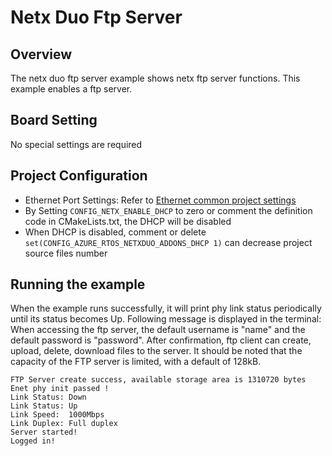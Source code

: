 # Netx Duo Ftp Server

## Overview

The netx duo ftp server example shows netx ftp server functions. This example enables a ftp server.

## Board Setting

No special settings are required

## Project Configuration
- Ethernet Port Settings: Refer to [Ethernet common project settings](../../../../lwip/doc/Ethernet_Common_Project_Settings_en.md)
- By Setting `CONFIG_NETX_ENABLE_DHCP` to zero or comment the definition code in CMakeLists.txt, the DHCP will be disabled
- When DHCP is disabled, comment or delete `set(CONFIG_AZURE_RTOS_NETXDUO_ADDONS_DHCP 1)` can decrease project source files number

## Running the example

When the example runs successfully, it will print phy link status periodically until its status becomes Up. Following message is displayed in the terminal:
When accessing the ftp server, the default username is "name" and the default password is "password". After confirmation, ftp client can create, upload, delete, download files to the server. It should be noted that the capacity of the FTP server is limited, with a default of 128kB.

```console
FTP Server create success, available storage area is 1310720 bytes
Enet phy init passed !
Link Status: Down
Link Status: Up
Link Speed:  1000Mbps
Link Duplex: Full duplex
Server started!
Logged in!
```
